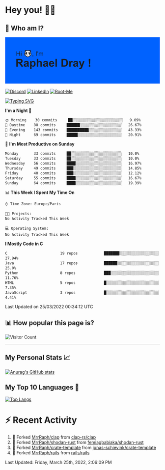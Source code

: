 # **Hey you! 👋🏼**

## **🔎 Who am I?**

<img src="https://github.com/MrrRaph/MrrRaph/blob/master/header.png?raw=true">

[![Discord](https://img.shields.io/badge/Discord-7289DA?style=for-the-badge&logo=discord&logoColor=white
)](https://discordapp.com/users/MrRaph#4214/)
[![LinkedIn](https://img.shields.io/badge/LinkedIn-0077B5?style=for-the-badge&logo=linkedin&logoColor=white)](https://www.linkedin.com/in/raphaeldray/)
[![Root-Me](https://img.shields.io/badge/dynamic/json?color=yellowgreen&label=Root-me%20Score&query=score&style=for-the-badge&url=https://raw.githubusercontent.com/MrrRaph/MrrRaph/master/root-me-stats.json&logoColor=white)](https://www.root-me.org/PandHacker)


[![Typing SVG](https://readme-typing-svg.herokuapp.com?font=glory&size=23&multiline=true&height=65&lines=CyberSecurity+Engineer+%F0%9F%92%BB;Freelance+Fullstack+Developer)](https://git.io/typing-svg)

<!--START_SECTION:waka-->
**I'm a Night 🦉** 

```text
🌞 Morning    30 commits     ██░░░░░░░░░░░░░░░░░░░░░░░   9.09% 
🌆 Daytime    88 commits     ██████░░░░░░░░░░░░░░░░░░░   26.67% 
🌃 Evening    143 commits    ██████████░░░░░░░░░░░░░░░   43.33% 
🌙 Night      69 commits     █████░░░░░░░░░░░░░░░░░░░░   20.91%

```
📅 **I'm Most Productive on Sunday** 

```text
Monday       33 commits     ██░░░░░░░░░░░░░░░░░░░░░░░   10.0% 
Tuesday      33 commits     ██░░░░░░░░░░░░░░░░░░░░░░░   10.0% 
Wednesday    56 commits     ████░░░░░░░░░░░░░░░░░░░░░   16.97% 
Thursday     49 commits     ███░░░░░░░░░░░░░░░░░░░░░░   14.85% 
Friday       40 commits     ███░░░░░░░░░░░░░░░░░░░░░░   12.12% 
Saturday     55 commits     ████░░░░░░░░░░░░░░░░░░░░░   16.67% 
Sunday       64 commits     ████░░░░░░░░░░░░░░░░░░░░░   19.39%

```


📊 **This Week I Spent My Time On** 

```text
⌚︎ Time Zone: Europe/Paris

🐱‍💻 Projects: 
No Activity Tracked This Week

💻 Operating System: 
No Activity Tracked This Week

```

**I Mostly Code in C** 

```text
C                        19 repos            ███████░░░░░░░░░░░░░░░░░░   27.94% 
Java                     17 repos            ██████░░░░░░░░░░░░░░░░░░░   25.0% 
Python                   8 repos             ███░░░░░░░░░░░░░░░░░░░░░░   11.76% 
HTML                     5 repos             █░░░░░░░░░░░░░░░░░░░░░░░░   7.35% 
JavaScript               3 repos             █░░░░░░░░░░░░░░░░░░░░░░░░   4.41%

```



 Last Updated on 25/03/2022 00:34:12 UTC
<!--END_SECTION:waka-->

## **📊 How popular this page is?**

![Visitor Count](https://profile-counter.glitch.me/MrrRaph/count.svg)

---

## **My Personal Stats 📈**

[![Anurag's GitHub stats](https://github-readme-stats.vercel.app/api?username=mrrraph&count_private=true&show_icons=true&title_color=fff&text_color=fff&bg_color=30,36d1dc,904e95)](https://github.com/anuraghazra/github-readme-stats)

## **My Top 10 Languages 📣**

[![Top Langs](https://github-readme-stats.vercel.app/api/top-langs/?username=mrrraph&langs_count=10&layout=compact&hide=html,css&hide_title=true)](https://github.com/anuraghazra/github-readme-stats)


# **⚡ Recent Activity**

<!--RECENT_ACTIVITY:start-->
1. 🔱 Forked [MrrRaph/clap](https://github.com/MrrRaph/clap) from [clap-rs/clap](https://github.com/clap-rs/clap)
2. 🔱 Forked [MrrRaph/shodan-rust](https://github.com/MrrRaph/shodan-rust) from [femiagbabiaka/shodan-rust](https://github.com/femiagbabiaka/shodan-rust)
3. 🔱 Forked [MrrRaph/crate-template](https://github.com/MrrRaph/crate-template) from [jonas-schievink/crate-template](https://github.com/jonas-schievink/crate-template)
4. 🔱 Forked [MrrRaph/rails](https://github.com/MrrRaph/rails) from [rails/rails](https://github.com/rails/rails)
<!--RECENT_ACTIVITY:end-->
<!--RECENT_ACTIVITY:last_update-->
Last Updated: Friday, March 25th, 2022, 2:06:09 PM
<!--RECENT_ACTIVITY:last_update_end-->
